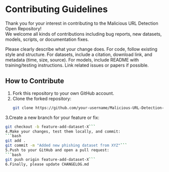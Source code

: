 # Contributing Guidelines

Thank you for your interest in contributing to the Malicious URL Detection Open Repository!  
We welcome all kinds of contributions including bug reports, new datasets, models, scripts, or documentation fixes.

Please clearly describe what your change does.
For code, follow existing style and structure.
For datasets, include a citation, download link, and metadata (time, size, source).
For models, include README with training/testing instructions.
Link related issues or papers if possible.

## How to Contribute

1. Fork this repository to your own GitHub account.
2. Clone the forked repository:
   ```bash
   git clone https://github.com/your-username/Malicious-URL-Detection-Open-Source.git```
3.Create a new branch for your feature or fix:
   ```bash
   git checkout -b feature-add-dataset-X```
4.Make your changes, test them locally, and commit:
   ```bash
   git add .
   git commit -m "Added new phishing dataset from XYZ"```
5.Push to your GitHub and open a pull request:
   ```bash
   git push origin feature-add-dataset-X```
6.Finally, please update CHANGELOG.md
